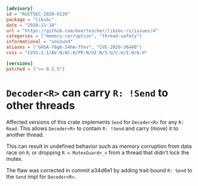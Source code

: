 ```toml
[advisory]
id = "RUSTSEC-2020-0120"
package = "libsbc"
date = "2020-11-10"
url = "https://github.com/mvertescher/libsbc-rs/issues/4"
categories = ["memory-corruption", "thread-safety"]
informational = "unsound"
aliases = ["GHSA-f6g6-54hm-fhxv", "CVE-2020-36440"]
cvss = "CVSS:3.1/AV:N/AC:H/PR:N/UI:N/S:U/C:H/I:H/A:H"

[versions]
patched = [">= 0.1.5"]
```

# `Decoder<R>` can carry `R: !Send` to other threads

Affected versions of this crate implements `Send` for `Decoder<R>` for any `R: Read`. This allows `Decoder<R>` to contain `R: !Send` and carry (move) it to another thread.

This can result in undefined behavior such as memory corruption from data race on `R`, or dropping `R = MutexGuard<_>` from a thread that didn't lock the mutex.

The flaw was corrected in commit a34d6e1 by adding trait bound `R: Send` to the `Send` impl for `Decoder<R>`.

